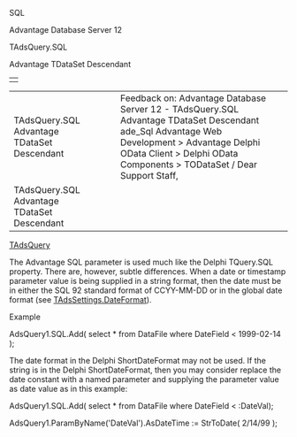 SQL




Advantage Database Server 12  

TAdsQuery.SQL

Advantage TDataSet Descendant

|  |
| --- |
|  |

|  |  |  |  |  |
| --- | --- | --- | --- | --- |
| TAdsQuery.SQL  Advantage TDataSet Descendant |  |  | Feedback on: Advantage Database Server 12 - TAdsQuery.SQL Advantage TDataSet Descendant ade\_Sql Advantage Web Development > Advantage Delphi OData Client > Delphi OData Components > TODataSet / Dear Support Staff, |  |
| TAdsQuery.SQL  Advantage TDataSet Descendant |  |  |  |  |

[TAdsQuery](ade_tadsquery.htm)

The Advantage SQL parameter is used much like the Delphi TQuery.SQL property. There are, however, subtle differences. When a date or timestamp parameter value is being supplied in a string format, then the date must be in either the SQL 92 standard format of CCYY-MM-DD or in the global date format (see [TAdsSettings.DateFormat](ade_dateformat.htm)).

Example

AdsQuery1.SQL.Add( select \* from DataFile where DateField < 1999-02-14 );

The date format in the Delphi ShortDateFormat may not be used. If the string is in the Delphi ShortDateFormat, then you may consider replace the date constant with a named parameter and supplying the parameter value as date value as in this example:

AdsQuery1.SQL.Add( select \* from DataFile where DateField < :DateVal);

AdsQuery1.ParamByName('DateVal').AsDateTime := StrToDate( 2/14/99 );